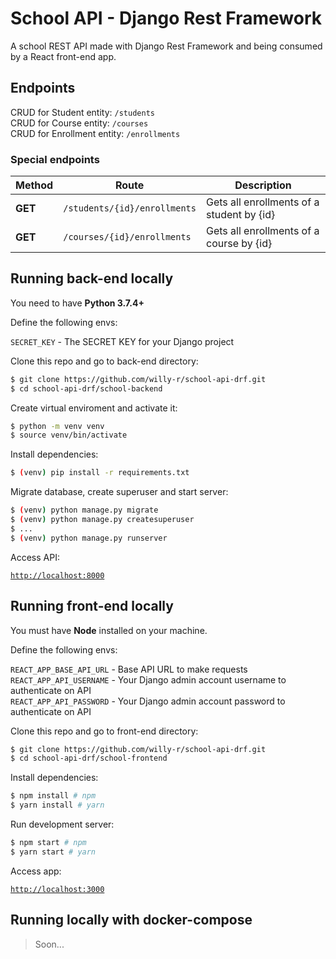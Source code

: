 # School API - Django Rest Framework

A school REST API made with Django Rest Framework and being consumed by a React front-end app.


## Endpoints

CRUD for Student entity: `/students`  
CRUD for Course entity: `/courses`  
CRUD for Enrollment entity: `/enrollments`

### Special endpoints

| Method | Route | Description |
| ------ | ----- | ----------- |
| **GET** | `/students/{id}/enrollments` | Gets all enrollments of a student by {id} |
| **GET** | `/courses/{id}/enrollments` | Gets all enrollments of a course by {id} |


## Running back-end locally

You need to have **Python 3.7.4+**

Define the following envs:

`SECRET_KEY` - The SECRET KEY for your Django project

Clone this repo and go to back-end directory:

```bash
$ git clone https://github.com/willy-r/school-api-drf.git
$ cd school-api-drf/school-backend
```

Create virtual enviroment and activate it:

```bash
$ python -m venv venv
$ source venv/bin/activate
```

Install dependencies:

```bash
$ (venv) pip install -r requirements.txt
```

Migrate database, create superuser and start server:

```bash
$ (venv) python manage.py migrate
$ (venv) python manage.py createsuperuser
$ ...
$ (venv) python manage.py runserver
```

Access API:

[`http://localhost:8000`](http://localhost:8000)


## Running front-end locally

You must have **Node** installed on your machine.

Define the following envs:

`REACT_APP_BASE_API_URL` - Base API URL to make requests  
`REACT_APP_API_USERNAME` - Your Django admin account username to authenticate on API  
`REACT_APP_API_PASSWORD` - Your Django admin account password to authenticate on API

Clone this repo and go to front-end directory:

```bash
$ git clone https://github.com/willy-r/school-api-drf.git
$ cd school-api-drf/school-frontend
```

Install dependencies:

```bash
$ npm install # npm
$ yarn install # yarn
```

Run development server:

```bash
$ npm start # npm
$ yarn start # yarn
```

Access app:

[`http://localhost:3000`](http://localhost:3000)


## Running locally with docker-compose

> Soon...
